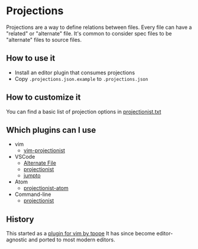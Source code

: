 # Projections

Projections are a way to define relations between files. Every file can have a
"related" or "alternate" file. It's common to consider spec files to be
"alternate" files to source files.

## How to use it

- Install an editor plugin that consumes projections
- Copy `.projections.json.example` to `.projections.json`

## How to customize it

You can find a basic list of projection options in
[projectionist.txt](https://github.com/tpope/vim-projectionist/blob/master/doc/projectionist.txt)

## Which plugins can I use

- vim
  - [vim-projectionist](https://github.com/tpope/vim-projectionist)
- VSCode
  - [Alternate File](https://marketplace.visualstudio.com/items?itemName=will-wow.vscode-alternate-file)
  - [projectionist](https://github.com/jarsen/projectionist)
  - [jumpto](https://github.com/gmdayley/jumpto)
- Atom
  - [projectionist-atom](https://atom.io/packages/projectionist-atom)
- Command-line
  - [projectionist](https://github.com/glittershark/projectionist)

## History

This started as a
[plugin for vim by tpope](https://github.com/tpope/vim-projectionist)
It has since become editor-agnostic and ported to most modern editors.
